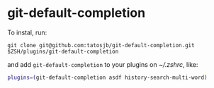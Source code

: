 # git-default-completion

To instal, run:

`git clone git@github.com:tatosjb/git-default-completion.git $ZSH/plugins/git-default-completion`

and add `git-default-completion` to your plugins on _~/.zshrc_, like:

```bash
plugins=(git-default-completion asdf history-search-multi-word)
```
